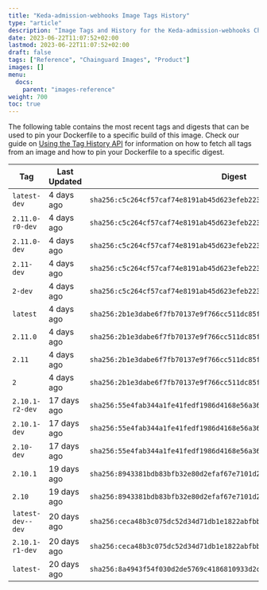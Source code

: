 ```yaml
---
title: "Keda-admission-webhooks Image Tags History"
type: "article"
description: "Image Tags and History for the Keda-admission-webhooks Chainguard Image"
date: 2023-06-22T11:07:52+02:00
lastmod: 2023-06-22T11:07:52+02:00
draft: false
tags: ["Reference", "Chainguard Images", "Product"]
images: []
menu:
  docs:
    parent: "images-reference"
weight: 700
toc: true
---
```


The following table contains the most recent tags and digests that can be used to pin your Dockerfile to a specific build of this image. Check our guide on [Using the Tag History API](/chainguard/chainguard-images/using-the-tag-history-api/) for information on how to fetch all tags from an image and how to pin your Dockerfile to a specific digest.

| Tag               | Last Updated | Digest                                                                    |
|-------------------|--------------|---------------------------------------------------------------------------|
| `latest-dev`      | 4 days ago   | `sha256:c5c264cf57caf74e8191ab45d623efeb223aa40bdf9b55c371a27571815d63df` |
| `2.11.0-r0-dev`   | 4 days ago   | `sha256:c5c264cf57caf74e8191ab45d623efeb223aa40bdf9b55c371a27571815d63df` |
| `2.11.0-dev`      | 4 days ago   | `sha256:c5c264cf57caf74e8191ab45d623efeb223aa40bdf9b55c371a27571815d63df` |
| `2.11-dev`        | 4 days ago   | `sha256:c5c264cf57caf74e8191ab45d623efeb223aa40bdf9b55c371a27571815d63df` |
| `2-dev`           | 4 days ago   | `sha256:c5c264cf57caf74e8191ab45d623efeb223aa40bdf9b55c371a27571815d63df` |
| `latest`          | 4 days ago   | `sha256:2b1e3dabe6f7fb70137e9f766cc511dc85f80a96f759cd99dc1afa42954fe09c` |
| `2.11.0`          | 4 days ago   | `sha256:2b1e3dabe6f7fb70137e9f766cc511dc85f80a96f759cd99dc1afa42954fe09c` |
| `2.11`            | 4 days ago   | `sha256:2b1e3dabe6f7fb70137e9f766cc511dc85f80a96f759cd99dc1afa42954fe09c` |
| `2`               | 4 days ago   | `sha256:2b1e3dabe6f7fb70137e9f766cc511dc85f80a96f759cd99dc1afa42954fe09c` |
| `2.10.1-r2-dev`   | 17 days ago  | `sha256:55e4fab344a1fe41fedf1986d4168e56a362bd215c8bad851dd3fd12b9f753cc` |
| `2.10.1-dev`      | 17 days ago  | `sha256:55e4fab344a1fe41fedf1986d4168e56a362bd215c8bad851dd3fd12b9f753cc` |
| `2.10-dev`        | 17 days ago  | `sha256:55e4fab344a1fe41fedf1986d4168e56a362bd215c8bad851dd3fd12b9f753cc` |
| `2.10.1`          | 19 days ago  | `sha256:8943381bdb83bfb32e80d2efaf67e7101d20c98934e95706b0aaf33d4f7db2ef` |
| `2.10`            | 19 days ago  | `sha256:8943381bdb83bfb32e80d2efaf67e7101d20c98934e95706b0aaf33d4f7db2ef` |
| `latest-dev--dev` | 20 days ago  | `sha256:ceca48b3c075dc52d34d71db1e1822abfbb10b62eec2186007e02b4f13769f69` |
| `2.10.1-r1-dev`   | 20 days ago  | `sha256:ceca48b3c075dc52d34d71db1e1822abfbb10b62eec2186007e02b4f13769f69` |
| `latest-`         | 20 days ago  | `sha256:8a4943f54f030d2de5769c4186810933d2c54f360507c6fbe7ece02eff55e53c` |
